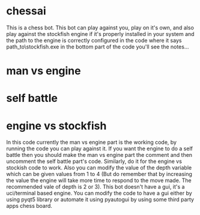 # chessai
This is a chess bot.
This bot can play against you, play on it's own, and also play against the stockfish engine if it's properly installed in your system and the path to the engine is correctly configured in the code where it says path_to\stockfish.exe
in the bottom part of the code you'll see the notes...
# man vs engine
# self battle
# engine vs stockfish
In this code currently the man vs engine part is the working code, by running the code you can play against it.
If you want the engine to do a self battle then you should make the man vs engine part the comment and then uncomment the self battle part's code.
Similarly, do it for the engine vs stockish code to work.
Also you can modify the value of the depth variable which can be given values from 1 to 4 (But do remember that by increasing the value the engine will take more time to respond to the move made. The recommended vale of depth is 2 or 3).
This bot doesn't have a gui, it's a uci/terminal based engine.
You can modify the code to have a gui either by using pyqt5 library or automate it using pyautogui by using some third party apps chess board.
